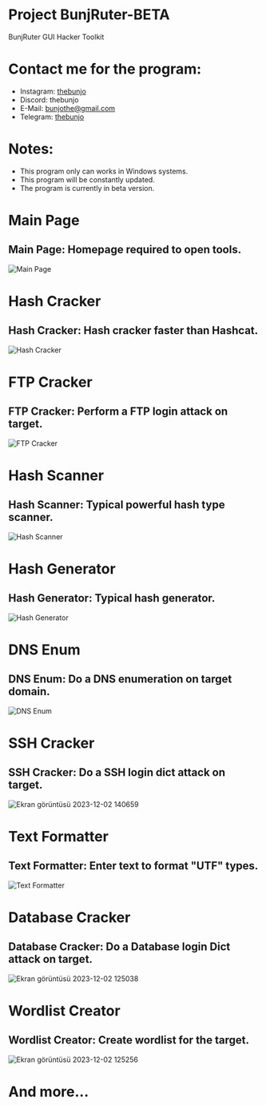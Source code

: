 # Project BunjRuter-BETA
BunjRuter GUI Hacker Toolkit

# Contact me for the program: 
- Instagram: [thebunjo](https://www.instagram.com/thebunjo)
- Discord: thebunjo
- E-Mail: bunjothe@gmail.com
- Telegram: [thebunjo](https://t.me/thebunjo)

# Notes:

- This program only can works in Windows systems.
- This program will be constantly updated.
- The program is currently in beta version.

# Main Page

## Main Page: Homepage required to open tools.

![Main Page](https://github.com/thebunjo/Project-BunjRuter/assets/138582603/ba0fa5e3-5252-43d2-b059-a2b54a920fe6)

# Hash Cracker

## Hash Cracker: Hash cracker faster than Hashcat.

![Hash Cracker](https://github.com/thebunjo/Project-BunjRuter/assets/138582603/76e9a771-aaf6-49e0-8045-235071dbfb1a)

# FTP Cracker

## FTP Cracker: Perform a FTP login attack on target.

![FTP Cracker](https://github.com/thebunjo/Project-BunjRuter/assets/138582603/5be3bf60-7c2f-4303-b1a1-ae6da3151550)


# Hash Scanner

## Hash Scanner: Typical powerful hash type scanner.

![Hash Scanner](https://github.com/thebunjo/Project-BunjRuter/assets/138582603/858415ca-550c-4279-9a8d-9083a8bf4f84)

# Hash Generator

## Hash Generator: Typical hash generator.

![Hash Generator](https://github.com/thebunjo/Project-BunjRuter/assets/138582603/7eba2606-a74d-490a-81fb-0f53bf490622)

# DNS Enum

## DNS Enum: Do a DNS enumeration on target domain.

![DNS Enum](https://github.com/thebunjo/Project-BunjRuter/assets/138582603/279bf08e-e855-4462-9d30-2736654b4c63)

# SSH Cracker

## SSH Cracker: Do a SSH login dict attack on target.

![Ekran görüntüsü 2023-12-02 140659](https://github.com/thebunjo/Project-BunjRuter/assets/138582603/e8c5eddc-b7bd-45a2-b999-082caa1b060e)


# Text Formatter

## Text Formatter: Enter text to format "UTF" types.

![Text Formatter](https://github.com/thebunjo/Project-BunjRuter/assets/138582603/02dfdc3d-d4e2-4906-b32d-7c2a2515036a)

# Database Cracker

## Database Cracker: Do a Database login Dict attack on target.

![Ekran görüntüsü 2023-12-02 125038](https://github.com/thebunjo/Project-BunjRuter/assets/138582603/ad86e0a5-38f1-42f0-8e1b-8a994c255da5)

# Wordlist Creator

## Wordlist Creator: Create wordlist for the target.

![Ekran görüntüsü 2023-12-02 125256](https://github.com/thebunjo/Project-BunjRuter/assets/138582603/7dd3aa75-65b0-47f1-a54a-5745cac9ba2e)

# And more...
